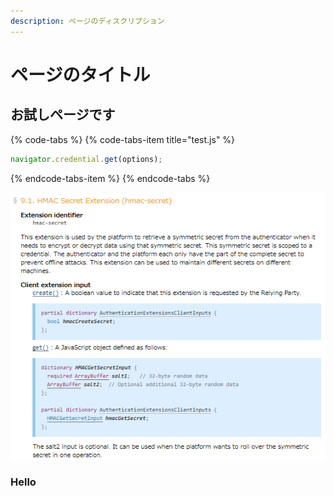 ```yaml
---
description: ページのディスクリプション
---
```


# ページのタイトル

## お試しページです

{% code-tabs %}
{% code-tabs-item title="test.js" %}
```javascript
navigator.credential.get(options);

```
{% endcode-tabs-item %}
{% endcode-tabs %}

![WebAuthn](.gitbook/assets/2018-07-30_14h34_39.png)

### Hello



